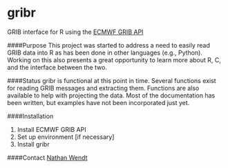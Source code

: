 # gribr
GRIB interface for R using the [ECMWF GRIB API](http://software.ecmwf.int/wiki/display/GRIB/Home)

####Purpose
This project was started to address a need to easily read GRIB data into R as has been done in other languages (e.g., Python). Working on this also presents a great opportunity to learn more about R, C, and the interface between the two.

####Status
gribr is functional at this point in time. Several functions exist for reading GRIB messages and extracting them. Functions are also available to help with projecting the data. Most of the documentation has been written, but examples have not been incorporated just yet.

####Installation
1. Install ECMWF GRIB API
2. Set up environment [if necessary]
3. Install gribr

####Contact
[Nathan Wendt](mailto:nawendt@ou.edu)

